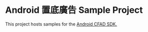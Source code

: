 # Android 置底廣告 Sample Project
This project hosts samples for the [Android CFAD SDK.](https://cdn.holmesmind.com/sdk/Android-AdBottomScrollView.html)
